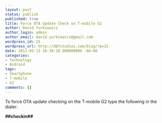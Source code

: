 ```yaml
---
layout: post
status: publish
published: true
title: Force OTA Update Check on T-mobile G2
author: David Yurkiewicz
author_login: admin
author_email: david.yurkiewicz@gmail.com
wordpress_id: 15
wordpress_url: http://d87studios.com/blog/?p=15
date: 2011-05-13 16:38:18.000000000 -04:00
categories:
- Technology
- Android
tags:
- Smartphone
- T-mobile
- G2
comments: []
---
```

To force OTA update checking on the T-mobile G2 type the following in the dialer:

<strong>*#*#checkin#*#*</strong>
